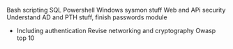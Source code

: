 Bash scripting
SQL Powershell
Windows sysmon stuff
Web and APi security
Understand AD and PTH stuff, finish passwords module
- Including authentication
Revise networking and cryptography
Owasp top 10
